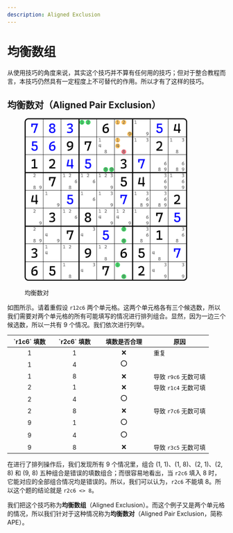```yaml
---
description: Aligned Exclusion
---
```


# 均衡数组

从使用技巧的角度来说，其实这个技巧并不算有任何用的技巧；但对于整合教程而言，本技巧仍然具有一定程度上不可替代的作用。所以才有了这样的技巧。

## 均衡数对（Aligned Pair Exclusion） <a href="#aligned-pair-exclusion" id="aligned-pair-exclusion"></a>

<figure><img src="../.gitbook/assets/image_0247.png" alt="" width="375"><figcaption><p>均衡数对</p></figcaption></figure>

如图所示。请着重假设 `r12c6` 两个单元格。这两个单元格各有三个候选数，所以我们需要对两个单元格的所有可能填写的情况进行排列组合。显然，因为一边三个候选数，所以一共有 9 个情况。我们依次进行列举。

<table><thead><tr><th width="88.466552734375" align="center">`r1c6` 填数</th><th width="91.39990234375" align="center">`r2c6` 填数</th><th width="108.5333251953125" align="center">填数是否合理</th><th>原因</th></tr></thead><tbody><tr><td align="center">1</td><td align="center">1</td><td align="center">❌</td><td>重复</td></tr><tr><td align="center">1</td><td align="center">4</td><td align="center">⭕</td><td></td></tr><tr><td align="center">1</td><td align="center">8</td><td align="center">❌</td><td>导致 <code>r9c6</code> 无数可填</td></tr><tr><td align="center">2</td><td align="center">1</td><td align="center">❌</td><td>导致 <code>r1c4</code> 无数可填</td></tr><tr><td align="center">2</td><td align="center">4</td><td align="center">⭕</td><td></td></tr><tr><td align="center">2</td><td align="center">8</td><td align="center">❌</td><td>导致 <code>r7c6</code> 无数可填</td></tr><tr><td align="center">9</td><td align="center">1</td><td align="center">⭕</td><td></td></tr><tr><td align="center">9</td><td align="center">4</td><td align="center">⭕</td><td></td></tr><tr><td align="center">9</td><td align="center">8</td><td align="center">❌</td><td>导致 <code>r3c5</code> 无数可填</td></tr></tbody></table>

在进行了排列操作后，我们发现所有 9 个情况里，组合 (1, 1)、(1, 8)、(2, 1)、(2, 8) 和 (9, 8) 五种组合是错误的填数组合；而很容易地看出，当 `r2c6` 填入 8 时，它能对应的全部组合情况均是错误的。所以，我们可以认为，`r2c6` 不能填 8。所以这个题的结论就是 `r2c6 <> 8`。

我们把这个技巧称为**均衡数组**（Aligned Exclusion）。而这个例子又是两个单元格的情况，所以我们针对于这种情况称为**均衡数对**（Aligned Pair Exclusion，简称 APE）。
